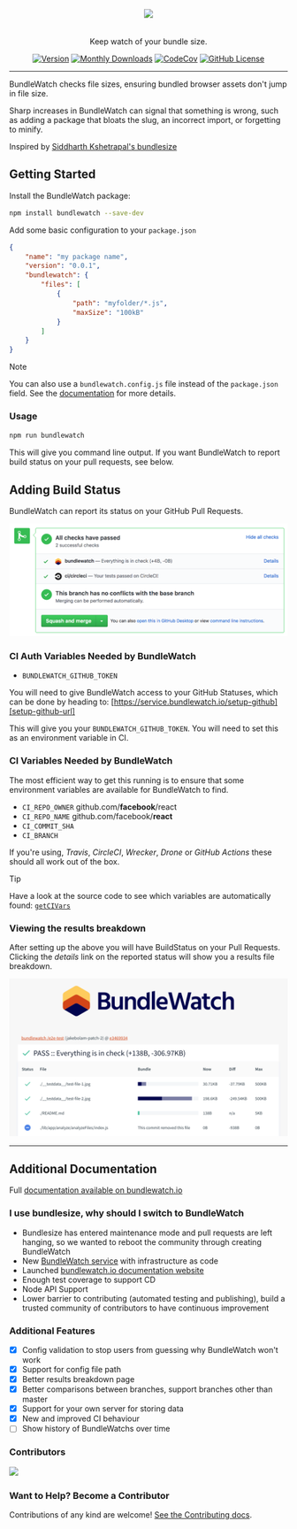 <div align="center">
  <a href="http://bundlewatch.io">
    <img src="https://cdn.rawgit.com/bundlewatch/bundlewatch.io/master/docs/_assets/logo-large.svg" height="100px">
  </a>
  <br>
  <br>

Keep watch of your bundle size.

[![Version](https://badge.fury.io/js/bundlewatch.svg)](https://www.npmjs.org/package/bundlewatch)
[![Monthly Downloads](https://img.shields.io/npm/dm/bundlewatch)](https://www.npmjs.org/package/bundlewatch)
[![CodeCov](https://coveralls.io/repos/github/bundlewatch/bundlewatch/badge.svg?branch=master)](<[https://codecov.io/gh/charpeni/one-of](https://coveralls.io/github/bundlewatch/bundlewatch?branch=master)>)
[![GitHub License](https://img.shields.io/badge/license-MIT-blue.svg)](https://github.com/bundlewatch/bundlewatch/blob/master/LICENSE)

</div>

<hr />

BundleWatch checks file sizes, ensuring bundled browser assets don't jump in file size.

Sharp increases in BundleWatch can signal that something is wrong, such as adding a package that bloats the slug, an incorrect import, or forgetting to minify.

Inspired by [Siddharth Kshetrapal's bundlesize][bundlesize]

## Getting Started

Install the BundleWatch package:

```sh
npm install bundlewatch --save-dev
```

Add some basic configuration to your `package.json`

```json
{
    "name": "my package name",
    "version": "0.0.1",
    "bundlewatch": {
        "files": [
            {
                "path": "myfolder/*.js",
                "maxSize": "100kB"
            }
        ]
    }
}
```

> [!NOTE]
> You can also use a `bundlewatch.config.js` file instead of the `package.json` field. See the [documentation][bundlewatch-docs-url] for more details.

### Usage

```sh
npm run bundlewatch
```

This will give you command line output. If you want BundleWatch to report build status on your pull requests, see below.

## Adding Build Status

BundleWatch can report its status on your GitHub Pull Requests.

<div align="center">
    <img alt="build status preview" src="https://raw.githubusercontent.com/bundlewatch/bundlewatch.io/master/docs/_assets/build-status-preview.png" width="700px">
</div>

### CI Auth Variables Needed by BundleWatch

-   `BUNDLEWATCH_GITHUB_TOKEN`

You will need to give BundleWatch access to your GitHub Statuses, which can be done by heading to:
[https://service.bundlewatch.io/setup-github][setup-github-url]

This will give you your `BUNDLEWATCH_GITHUB_TOKEN`. You will need to set this as an environment variable in CI.

### CI Variables Needed by BundleWatch

The most efficient way to get this running is to ensure that some environment variables are available for BundleWatch to find.

-   `CI_REPO_OWNER` github.com/**facebook**/react
-   `CI_REPO_NAME` github.com/facebook/**react**
-   `CI_COMMIT_SHA`
-   `CI_BRANCH`

If you're using, _Travis_, _CircleCI_, _Wrecker_, _Drone_ or _GitHub Actions_ these should all work out of the box.

> [!TIP]
> Have a look at the source code to see which variables are automatically found: [`getCIVars`][get-ci-vars-source]

### Viewing the results breakdown

After setting up the above you will have BuildStatus on your Pull Requests. Clicking the _details_ link on the reported status will show you a results file breakdown.

<div align="center">
    <img alt="build results preview" src="https://raw.githubusercontent.com/bundlewatch/bundlewatch.io/master/docs/_assets/build-results-preview.png" width="700px">
</div>

---

## Additional Documentation

Full [documentation available on bundlewatch.io][bundlewatch-docs-url]

### I use bundlesize, why should I switch to BundleWatch

-   Bundlesize has entered maintenance mode and pull requests are left hanging, so we wanted to reboot the community through creating BundleWatch
-   New [BundleWatch service][bundlewatch-service] with infrastructure as code
-   Launched [bundlewatch.io documentation website][bundlewatch-docs-url]
-   Enough test coverage to support CD
-   Node API Support
-   Lower barrier to contributing (automated testing and publishing), build a trusted community of contributors to have continuous improvement

### Additional Features

-   [x] Config validation to stop users from guessing why BundleWatch won't work
-   [x] Support for config file path
-   [x] Better results breakdown page
-   [x] Better comparisons between branches, support branches other than master
-   [x] Support for your own server for storing data
-   [x] New and improved CI behaviour
-   [ ] Show history of BundleWatchs over time

### Contributors

<a href="https://github.com/bundlewatch/bundlewatch/graphs/contributors">
  <img src="https://contrib.rocks/image?repo=bundlewatch/bundlewatch" />
</a>

### Want to Help? Become a Contributor

Contributions of any kind are welcome!
[See the Contributing docs][contrib-docs-url].

[bundlesize]: https://github.com/siddharthkp/bundlesize
[bundlewatch-docs-url]: https://bundlewatch.io/
[bundlewatch-service]: https://github.com/bundlewatch/service
[contrib-docs-url]: https://github.com/bundlewatch/bundlewatch/blob/master/CONTRIBUTING.md
[get-ci-vars-source]: https://github.com/bundlewatch/bundlewatch/blob/master/src/app/config/getCIVars.js
[setup-github-url]: https://service.bundlewatch.io/setup-github
